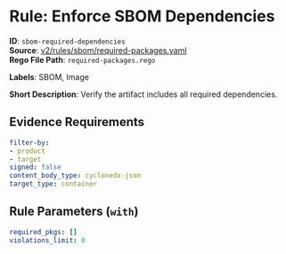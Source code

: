 # Rule: Enforce SBOM Dependencies

**ID**: `sbom-required-dependencies`  
**Source**: [v2/rules/sbom/required-packages.yaml](scribe-public/sample-policies.git/v2/rules/sbom/required-packages.yaml)  
**Rego File Path**: `required-packages.rego`  

**Labels**: SBOM, Image

**Short Description**: Verify the artifact includes all required dependencies.

## Evidence Requirements

```yaml
filter-by:
- product
- target
signed: false
content_body_type: cyclonedx-json
target_type: container
```
## Rule Parameters (`with`)

```yaml
required_pkgs: []
violations_limit: 0
```
